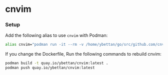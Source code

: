 # cnvim

### Setup
Add the following alias to use `cnvim` with Podman:
```bash
alias cnvim="podman run -it --rm -v /home/ybettan/go/src/github.com/cnvim/init.vim:/root/.config/nvim/init.vim:z -v /home/ybettan/go/src/github.com/cnvim/nvim-plugins:/root/.local/share/nvim:z -v /home/ybettan/go/src/github.com/cnvim/vim-plugins:/root/.vim:z -v /home/ybettan/go/bin:/root/go/bin:z -v /home/ybettan/go/pkg:/root/go/pkg:z -v $(pwd):/mnt quay.io/ybettan/cnvim:latest"
```

If you change the Dockerfile, Run the following commands to rebuild cnvim:

```bash
podman build -t quay.io/ybettan/cnvim:latest .
podman push quay.io/ybettan/cnvim:latest
```
